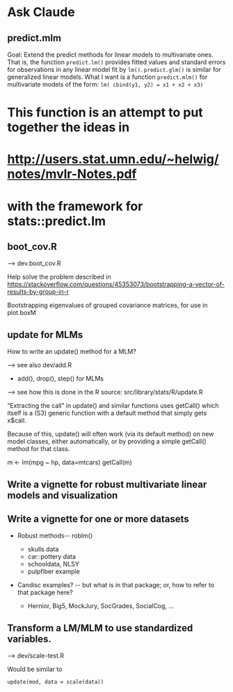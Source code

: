 # Ask Claude

## predict.mlm

Goal: Extend the predict methods for linear models to multivariate ones. That is, the function `predict.lm()` 
provides fitted values and standard errors for observations in any linear model fit by `lm()`.
`predict.glm()` is similar for generalized linear models. What I want is a function `predict.mlm()`
for multivariate models of the form: `lm( cbind(y1, y2) = x1 + x2 + x3)`

# This function is an attempt to put together the ideas in 
#   http://users.stat.umn.edu/~helwig/notes/mvlr-Notes.pdf
# with the framework for stats::predict.lm


## boot_cov.R

--> dev.boot_cov.R

Help solve the problem described in
https://stackoverflow.com/questions/45353073/bootstrapping-a-vector-of-results-by-group-in-r

Bootstrapping eigenvalues of grouped covariance matrices, for use in plot.boxM

## update for MLMs

How to write an update() method for a MLM?

--> see also dev/add.R
  - add(), drop(), step() for MLMs

--> see how this is done in the R source: src/library/stats/R/update.R

“Extracting the call” in update() and similar functions uses getCall() which itself is a (S3) 
generic function with a default method that simply gets x$call.

Because of this, update() will often work (via its default method) on new model classes, 
either automatically, or by providing a simple getCall() method for that class.

m <- lm(mpg ~ hp, data=mtcars)
getCall(m)

## Write a vignette for robust multivariate linear models and visualization



## Write a vignette for one or more datasets

* Robust methods-- roblm()
  - skulls data
  - car::pottery data
  - schooldata, NLSY
  - pulpfiber example
  
* Candisc examples? -- but what is in that package; or, how to refer to that package here?
  - Hernior, Big5, MockJury, SocGrades, SocialCog, ...


## Transform a LM/MLM to use standardized variables.

--> dev/scale-test.R

Would be similar to

```
update(mod, data = scale(data))
```

